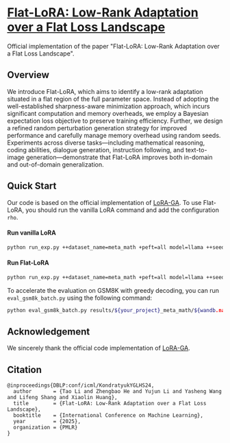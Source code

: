 
# [Flat-LoRA: Low-Rank Adaptation over a Flat Loss Landscape](https://arxiv.org/abs/2409.14396)

Official implementation of the paper "Flat-LoRA: Low-Rank Adaptation over a Flat Loss Landscape".


## Overview

We introduce Flat-LoRA, which aims to identify a low-rank adaptation situated in a flat region of the full parameter space. Instead of adopting the well-established sharpness-aware minimization approach, which incurs significant computation and memory overheads, we employ a Bayesian expectation loss objective to preserve training efficiency. Further, we design a refined random perturbation generation strategy for improved performance and carefully manage memory overhead using random seeds. Experiments across diverse tasks—including mathematical reasoning, coding abilities, dialogue generation, instruction following, and text-to-image generation—demonstrate that Flat-LoRA improves both in-domain and out-of-domain generalization.


## Quick Start

Our code is based on the official implementation of [LoRA-GA](https://github.com/Outsider565/LoRA-GA). To use Flat-LoRA, you should run the vanilla LoRA command and add the configuration `rho`.  

#### Run vanilla LoRA 

```bash
python run_exp.py ++dataset_name=meta_math +peft=all model=llama ++seed=42 +peft.lora_r=8  wandb.project=${your_project} wandb.name=vanilla_lora
```

#### Run Flat-LoRA 

```bash
python run_exp.py ++dataset_name=meta_math +peft=all model=llama ++seed=42 +peft.lora_r=8  wandb.project=${your_project} wandb.name=flat_lora ++rho=0.05
```


To accelerate the evaluation on GSM8K with greedy decoding, you can run `eval_gsm8k_batch.py` using the following command:

```bash
python eval_gsm8k_batch.py results/${your_project}_meta_math/${wandb.name}/42/checkpoint-6250/
```


## Acknowledgement

We sincerely thank the official code implementation of  [LoRA-GA](https://github.com/Outsider565/LoRA-GA). 

## Citation 

```
@inproceedings{DBLP:conf/icml/KondratyukYGLHS24,
  author       = {Tao Li and Zhengbao He and Yujun Li and Yasheng Wang and Lifeng Shang and Xiaolin Huang},
  title        = {Flat-LoRA: Low-Rank Adaptation over a Flat Loss Landscape},
  booktitle    = {International Conference on Machine Learning},
  year         = {2025},
  organization = {PMLR}
}
```

